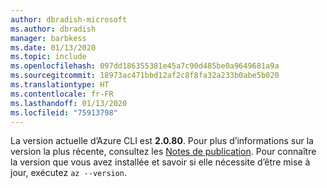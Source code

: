 ```yaml
---
author: dbradish-microsoft
ms.author: dbradish
manager: barbkess
ms.date: 01/13/2020
ms.topic: include
ms.openlocfilehash: 097dd186355381e45a7c90d485be0a9649681a9a
ms.sourcegitcommit: 18973ac471bbd12af2c8f8fa32a233b0abe5b020
ms.translationtype: HT
ms.contentlocale: fr-FR
ms.lasthandoff: 01/13/2020
ms.locfileid: "75913798"
---
```

La version actuelle d’Azure CLI est __2.0.80__. Pour plus d’informations sur la version la plus récente, consultez les [Notes de publication](../release-notes-azure-cli.md). Pour connaître la version que vous avez installée et savoir si elle nécessite d’être mise à jour, exécutez `az --version`.

